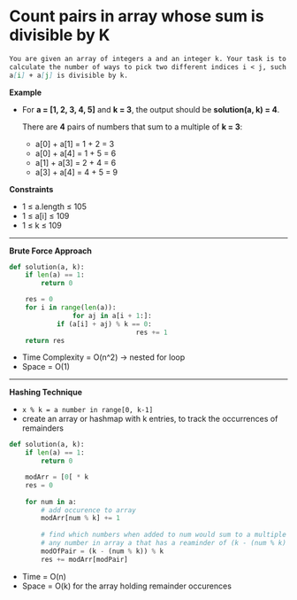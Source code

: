 # **Count pairs in array whose sum is divisible by K**

```markdown
You are given an array of integers a and an integer k. Your task is to 
calculate the number of ways to pick two different indices i < j, such that 
a[i] + a[j] is divisible by k.
```

**Example**

- For **a = [1, 2, 3, 4, 5]** and **k = 3**, the output should be **solution(a, k) = 4**.
    
    There are **4** pairs of numbers that sum to a multiple of **k = 3**:
    
    - a[0] + a[1] = 1 + 2 = 3
    - a[0] + a[4] = 1 + 5 = 6
    - a[1] + a[3] = 2 + 4 = 6
    - a[3] + a[4] = 4 + 5 = 9

**Constraints**

- 1 ≤ a.length ≤ 105
- 1 ≤ a[i] ≤ 109
- 1 ≤ k ≤ 109

---

**********************************Brute Force Approach**********************************

```python
def solution(a, k):
    if len(a) == 1:
        return 0

    res = 0
    for i in range(len(a)):
				for aj in a[i + 1:]:
            if (a[i] + aj) % k == 0:
								res += 1
    return res
```

- Time Complexity = O(n^2) → nested for loop
- Space = O(1)

---

**********Hashing Technique**********

- `x % k = a number in range[0, k-1]`
- create an array or hashmap with k entries, to track the occurrences of remainders

```python
def solution(a, k):
	if len(a) == 1:
		return 0

	modArr = [0[ * k
	res = 0
	
	for num in a:
		# add occurence to array
		modArr[num % k] += 1
		
		# find which numbers when added to num would sum to a multiple of k
		# any number in array a that has a reaminder of (k - (num % k) % k works
		modOfPair = (k - (num % k)) % k
		res += modArr[modPair]
```

- Time = O(n)
- Space = O(k) for the array holding remainder occurences
